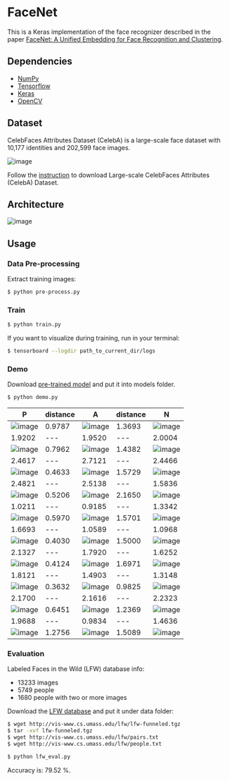 # FaceNet

This is a Keras implementation of the face recognizer described in the paper [FaceNet: A Unified Embedding for Face Recognition and Clustering](https://arxiv.org/abs/1503.03832).

## Dependencies
- [NumPy](http://docs.scipy.org/doc/numpy-1.10.1/user/install.html)
- [Tensorflow](https://www.tensorflow.org/versions/r0.8/get_started/os_setup.html)
- [Keras](https://keras.io/#installation)
- [OpenCV](https://opencv-python-tutroals.readthedocs.io/en/latest/)

## Dataset

CelebFaces Attributes Dataset (CelebA) is a large-scale face dataset with 10,177 identities and 202,599 face images.

![image](https://github.com/foamliu/FaceNet/raw/master/images/CelebA.png)

Follow the [instruction](http://mmlab.ie.cuhk.edu.hk/projects/CelebA.html) to download Large-scale CelebFaces Attributes (CelebA) Dataset.

## Architecture
![image](https://github.com/foamliu/FaceNet/raw/master/images/model.png)

## Usage
### Data Pre-processing
Extract training images:
```bash
$ python pre-process.py
```

### Train
```bash
$ python train.py
```

If you want to visualize during training, run in your terminal:
```bash
$ tensorboard --logdir path_to_current_dir/logs
```

### Demo

Download [pre-trained model](https://github.com/foamliu/Look-Into-Person/releases/download/v1.0/model.119-2.2473.hdf5) and put it into models folder.

```bash
$ python demo.py
```

P | distance | A | distance | N |
|---|---|---|---|---|
|![image](https://github.com/foamliu/FaceNet/raw/master/images/0_p_image.png)|0.9787|![image](https://github.com/foamliu/FaceNet/raw/master/images/0_a_image.png)|1.3693|![image](https://github.com/foamliu/FaceNet/raw/master/images/0_n_image.png)|
|1.9202|---|1.9520|---|2.0004|
|![image](https://github.com/foamliu/FaceNet/raw/master/images/1_p_image.png)|0.7962|![image](https://github.com/foamliu/FaceNet/raw/master/images/1_a_image.png)|1.4382|![image](https://github.com/foamliu/FaceNet/raw/master/images/1_n_image.png)|
|2.4617|---|2.7121|---|2.4466|
|![image](https://github.com/foamliu/FaceNet/raw/master/images/2_p_image.png)|0.4633|![image](https://github.com/foamliu/FaceNet/raw/master/images/2_a_image.png)|1.5729|![image](https://github.com/foamliu/FaceNet/raw/master/images/2_n_image.png)|
|2.4821|---|2.5138|---|1.5836|
|![image](https://github.com/foamliu/FaceNet/raw/master/images/3_p_image.png)|0.5206|![image](https://github.com/foamliu/FaceNet/raw/master/images/3_a_image.png)|2.1650|![image](https://github.com/foamliu/FaceNet/raw/master/images/3_n_image.png)|
|1.0211|---|0.9185|---|1.3342|
|![image](https://github.com/foamliu/FaceNet/raw/master/images/4_p_image.png)|0.5970|![image](https://github.com/foamliu/FaceNet/raw/master/images/4_a_image.png)|1.5701|![image](https://github.com/foamliu/FaceNet/raw/master/images/4_n_image.png)|
|1.6693|---|1.0589|---|1.0968|
|![image](https://github.com/foamliu/FaceNet/raw/master/images/5_p_image.png)|0.4030|![image](https://github.com/foamliu/FaceNet/raw/master/images/5_a_image.png)|1.5000|![image](https://github.com/foamliu/FaceNet/raw/master/images/5_n_image.png)|
|2.1327|---|1.7920|---|1.6252|
|![image](https://github.com/foamliu/FaceNet/raw/master/images/6_p_image.png)|0.4124|![image](https://github.com/foamliu/FaceNet/raw/master/images/6_a_image.png)|1.6971|![image](https://github.com/foamliu/FaceNet/raw/master/images/6_n_image.png)|
|1.8121|---|1.4903|---|1.3148|
|![image](https://github.com/foamliu/FaceNet/raw/master/images/7_p_image.png)|0.3632|![image](https://github.com/foamliu/FaceNet/raw/master/images/7_a_image.png)|0.9825|![image](https://github.com/foamliu/FaceNet/raw/master/images/7_n_image.png)|
|2.1700|---|2.1616|---|2.2323|
|![image](https://github.com/foamliu/FaceNet/raw/master/images/8_p_image.png)|0.6451|![image](https://github.com/foamliu/FaceNet/raw/master/images/8_a_image.png)|1.2369|![image](https://github.com/foamliu/FaceNet/raw/master/images/8_n_image.png)|
|1.9688|---|0.9834|---|1.4636|
|![image](https://github.com/foamliu/FaceNet/raw/master/images/9_p_image.png)|1.2756|![image](https://github.com/foamliu/FaceNet/raw/master/images/9_a_image.png)|1.5089|![image](https://github.com/foamliu/FaceNet/raw/master/images/9_n_image.png)|

### Evaluation

Labeled Faces in the Wild (LFW) database info:

- 13233 images
- 5749 people
- 1680 people with two or more images

Download the [LFW database](http://vis-www.cs.umass.edu/lfw/lfw-funneled.tgz) and put it under data folder:

```bash
$ wget http://vis-www.cs.umass.edu/lfw/lfw-funneled.tgz
$ tar -xvf lfw-funneled.tgz
$ wget http://vis-www.cs.umass.edu/lfw/pairs.txt
$ wget http://vis-www.cs.umass.edu/lfw/people.txt

$ python lfw_eval.py
```

Accuracy is: 79.52 %.